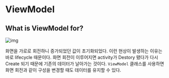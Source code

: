 # ViewModel

## What is ViewModel for?

![img](https://blog.kakaocdn.net/dn/cSKcuQ/btqZtzDBTBM/qTllqo5wizNHkLEkCBzLI1/img.gif)

화면을 가로로 회전하니 증가되었던 값이 초기화되었다. 이런 현상이 발생하는 이유는 바로 lifecycle 때문이다. 화면 회전이 이루어지면 activity가 Destory 됐다가 다시 Create 되기 때문에 기존의 데이터가 날아가는 것이다. `ViewModel` 클래스를 사용하면 화면 회전과 같이 구성을 변경할 때도 데이터를 유지할 수 있다.

